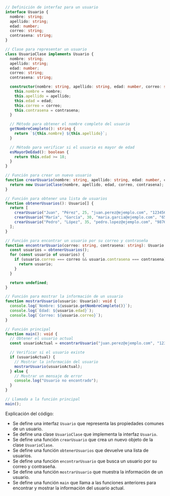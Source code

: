```typescript
// Definición de interfaz para un usuario
interface Usuario {
  nombre: string;
  apellido: string;
  edad: number;
  correo: string;
  contrasena: string;
}

// Clase para representar un usuario
class UsuarioClase implements Usuario {
  nombre: string;
  apellido: string;
  edad: number;
  correo: string;
  contrasena: string;

  constructor(nombre: string, apellido: string, edad: number, correo: string, contrasena: string) {
    this.nombre = nombre;
    this.apellido = apellido;
    this.edad = edad;
    this.correo = correo;
    this.contrasena = contrasena;
  }

  // Método para obtener el nombre completo del usuario
  getNombreCompleto(): string {
    return `${this.nombre} ${this.apellido}`;
  }

  // Método para verificar si el usuario es mayor de edad
  esMayorDeEdad(): boolean {
    return this.edad >= 18;
  }
}

// Función para crear un nuevo usuario
function crearUsuario(nombre: string, apellido: string, edad: number, correo: string, contrasena: string): Usuario {
  return new UsuarioClase(nombre, apellido, edad, correo, contrasena);
}

// Función para obtener una lista de usuarios
function obtenerUsuarios(): Usuario[] {
  return [
    crearUsuario("Juan", "Pérez", 25, "juan.perez@ejemplo.com", "123456"),
    crearUsuario("María", "García", 30, "maria.garcia@ejemplo.com", "654321"),
    crearUsuario("Pedro", "López", 35, "pedro.lopez@ejemplo.com", "987654")
  ];
}

// Función para encontrar un usuario por su correo y contraseña
function encontrarUsuario(correo: string, contrasena: string): Usuario | undefined {
  const usuarios = obtenerUsuarios();
  for (const usuario of usuarios) {
    if (usuario.correo === correo && usuario.contrasena === contrasena) {
      return usuario;
    }
  }

  return undefined;
}

// Función para mostrar la información de un usuario
function mostrarUsuario(usuario: Usuario): void {
  console.log(`Nombre: ${usuario.getNombreCompleto()}`);
  console.log(`Edad: ${usuario.edad}`);
  console.log(`Correo: ${usuario.correo}`);
}

// Función principal
function main(): void {
  // Obtener el usuario actual
  const usuarioActual = encontrarUsuario("juan.perez@ejemplo.com", "123456");

  // Verificar si el usuario existe
  if (usuarioActual) {
    // Mostrar la información del usuario
    mostrarUsuario(usuarioActual);
  } else {
    // Mostrar un mensaje de error
    console.log("Usuario no encontrado");
  }
}

// Llamada a la función principal
main();
```

Explicación del código:

* Se define una interfaz `Usuario` que representa las propiedades comunes de un usuario.
* Se define una clase `UsuarioClase` que implementa la interfaz `Usuario`.
* Se define una función `crearUsuario` que crea un nuevo objeto de la clase `UsuarioClase`.
* Se define una función `obtenerUsuarios` que devuelve una lista de usuarios.
* Se define una función `encontrarUsuario` que busca un usuario por su correo y contraseña.
* Se define una función `mostrarUsuario` que muestra la información de un usuario.
* Se define una función `main` que llama a las funciones anteriores para encontrar y mostrar la información del usuario actual.